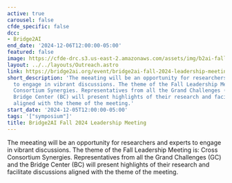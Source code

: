 ```yaml
---
active: true
carousel: false
cfde_specific: false
dcc:
- Bridge2AI
end_date: '2024-12-06T12:00:00-05:00'
featured: false
image: https://cfde-drc.s3.us-east-2.amazonaws.com/assets/img/b2ai-fall-24.png
layout: ../../layouts/Outreach.astro
link: https://bridge2ai.org/event/bridge2ai-fall-2024-leadership-meeting/
short_description: 'The meeating will be an opportunity for researchers and experts
  to engage in vibrant discussions. The theme of the Fall Leadership Meeting is: Cross
  Consortium Synergies. Representatives from all the Grand Challenges (GC) and the
  Bridge Center (BC) will present highlights of their research and facilitate discussions
  aligned with the theme of the meeting.'
start_date: '2024-12-05T12:00:00-05:00'
tags: '["symposium"]'
title: Bridge2AI Fall 2024 Leadership Meeting
---
```

The meeating will be an opportunity for researchers and experts to engage in vibrant discussions. The theme of the Fall Leadership Meeting is: Cross Consortium Synergies. Representatives from all the Grand Challenges (GC) and the Bridge Center (BC) will present highlights of their research and facilitate discussions aligned with the theme of the meeting.